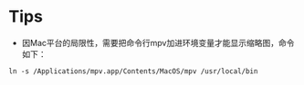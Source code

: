 # Tips
- 因Mac平台的局限性，需要把命令行mpv加进环境变量才能显示缩略图，命令如下：
```
ln -s /Applications/mpv.app/Contents/MacOS/mpv /usr/local/bin
```

